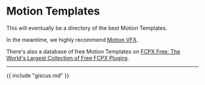 # Motion Templates

This will eventually be a directory of the best Motion Templates.

In the meantime, we highly recommend [Motion VFX](https://www.motionvfx.com).

There's also a database of free Motion Templates on [FCPX Free: The World's Largest Collection of Free FCPX Plugins](https://fcpxfree.com).

---

{{ include "giscus.md" }}